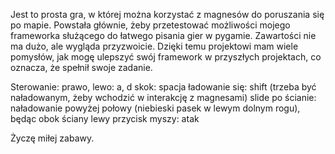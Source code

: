 Jest to prosta gra, w której można korzystać z magnesów do poruszania się po mapie. Powstała głównie, żeby przetestować możliwości mojego frameworka służącego do łatwego pisania gier w pygamie. Zawartości nie ma dużo, ale wygląda przyzwoicie. Dzięki temu projektowi mam wiele pomysłów, jak mogę ulepszyć swój framework w przyszłych projektach, co oznacza, że spełnił swoje zadanie.

Sterowanie:
prawo, lewo: a, d
skok: spacja
ładowanie się: shift
(trzeba być naładowanym, żeby wchodzić w interakcję z magnesami)
slide po ścianie: naładowanie powyżej połowy (niebieski pasek w lewym dolnym rogu), będąc obok ściany
lewy przycisk myszy: atak

Życzę miłej zabawy.

